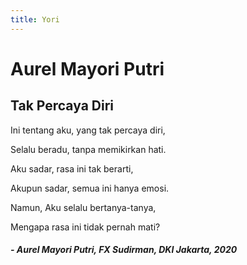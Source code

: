 ```yaml
---
title: Yori
---
```


# Aurel Mayori Putri

## Tak Percaya Diri

Ini tentang aku, yang tak percaya diri,

Selalu beradu, tanpa memikirkan hati.

Aku sadar, rasa ini tak berarti,

Akupun sadar, semua ini hanya emosi.

Namun, Aku selalu bertanya-tanya,

Mengapa rasa ini tidak pernah mati?

##### _- Aurel Mayori Putri, FX Sudirman, DKI Jakarta, 2020_
